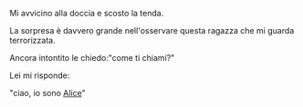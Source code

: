 Mi avvicino alla doccia e scosto la tenda.

La sorpresa è davvero grande nell'osservare questa ragazza che mi guarda terrorizzata.

Ancora intontito le chiedo:"come ti chiami?"

Lei mi risponde:

"ciao, io sono [Alice](../../alice/alice.md)"

